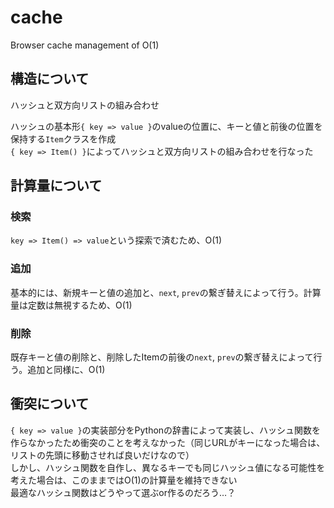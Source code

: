 # cache
Browser cache management of O(1)


## 構造について
ハッシュと双方向リストの組み合わせ  

ハッシュの基本形``{ key => value }``のvalueの位置に、キーと値と前後の位置を保持する``Item``クラスを作成  
``{ key => Item() }``によってハッシュと双方向リストの組み合わせを行なった  


## 計算量について

### 検索
``key => Item() => value``という探索で済むため、O(1)

### 追加
基本的には、新規キーと値の追加と、``next``, ``prev``の繋ぎ替えによって行う。計算量は定数は無視するため、O(1)

### 削除
既存キーと値の削除と、削除したItemの前後の``next``, ``prev``の繋ぎ替えによって行う。追加と同様に、O(1)

## 衝突について
``{ key => value }``の実装部分をPythonの辞書によって実装し、ハッシュ関数を作らなかったため衝突のことを考えなかった（同じURLがキーになった場合は、リストの先頭に移動させれば良いだけなので）  
しかし、ハッシュ関数を自作し、異なるキーでも同じハッシュ値になる可能性を考えた場合は、このままではO(1)の計算量を維持できない  
最適なハッシュ関数はどうやって選ぶor作るのだろう…？  


